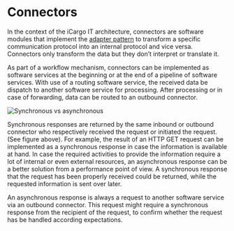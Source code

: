# Connectors

In the context of the iCargo IT architecture, connectors are software modules that implement the [adapter pattern](https://en.wikipedia.org/wiki/Adapter_pattern) to transform a specific communication protocol into an internal protocol and vice versa. Connectors only transform the data but they don’t interpret or translate it.

As part of a workflow mechanism, connectors can be implemented as software services at the beginning or at the end of a pipeline of software services. With use of a routing software service, the received data be dispatch to another software service for processing. After processing or in case of forwarding, data can be routed to an outbound connector.

![Synchronous vs asynchronous](../images/connnectors.png)

Synchronous responses are returned by the same inbound or outbound connector who respectively received the request or initiated the request. (See figure above). For example, the result of an HTTP GET request can be implemented as a synchronous response in case the information is available at hand. In case the required activities to provide the information require a lot of internal or even external resources, an asynchronous response can be a better solution from a performance point of view. A synchronous response that the request has been properly received could be returned, while the requested information is sent over later.

An asynchronous response is always a request to another software service via an outbound connector. This request might require a synchronous response from the recipient of the request, to confirm whether the request has be handled according expectations.